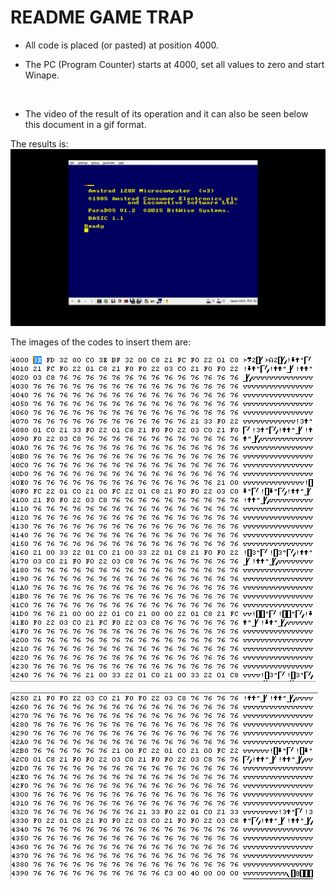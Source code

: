 # README GAME TRAP

- All code is placed (or pasted) at position 4000.

- The PC (Program Counter) starts at 4000, set all values to zero and start Winape.

![]()

- The video of the result of its operation and it can also be seen
below this document in a gif format.


The results is:
![](https://github.com/aggranadoss/amstradcpc-machine-code/blob/master/images/game_trap/gifs/gametrap.gif)

The images of the codes to insert them are:

![](https://github.com/aggranadoss/amstradcpc-machine-code/blob/master/images/game_trap/trap1.png)

![](https://github.com/aggranadoss/amstradcpc-machine-code/blob/master/images/game_trap/trap2.png)